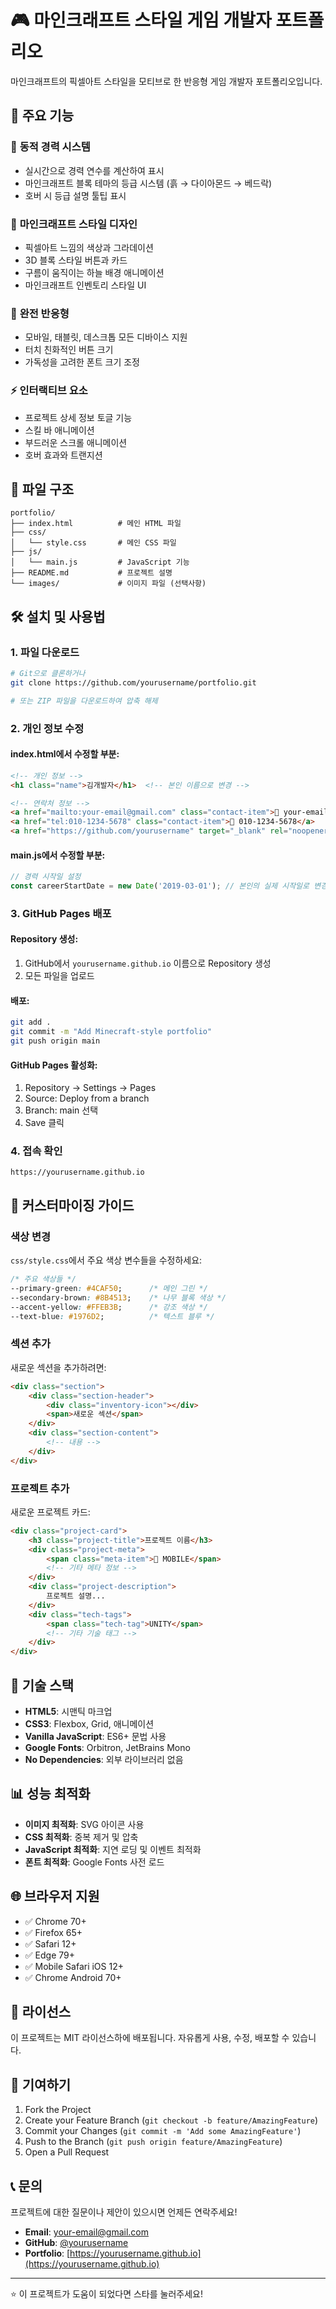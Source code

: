 # 🎮 마인크래프트 스타일 게임 개발자 포트폴리오

마인크래프트의 픽셀아트 스타일을 모티브로 한 반응형 게임 개발자 포트폴리오입니다.

## 🌟 주요 기능

### 🚀 **동적 경력 시스템**
- 실시간으로 경력 연수를 계산하여 표시
- 마인크래프트 블록 테마의 등급 시스템 (흙 → 다이아몬드 → 베드락)
- 호버 시 등급 설명 툴팁 표시

### 🎨 **마인크래프트 스타일 디자인**
- 픽셀아트 느낌의 색상과 그라데이션
- 3D 블록 스타일 버튼과 카드
- 구름이 움직이는 하늘 배경 애니메이션
- 마인크래프트 인벤토리 스타일 UI

### 📱 **완전 반응형**
- 모바일, 태블릿, 데스크톱 모든 디바이스 지원
- 터치 친화적인 버튼 크기
- 가독성을 고려한 폰트 크기 조정

### ⚡ **인터랙티브 요소**
- 프로젝트 상세 정보 토글 기능
- 스킬 바 애니메이션
- 부드러운 스크롤 애니메이션
- 호버 효과와 트랜지션

## 📁 파일 구조

```
portfolio/
├── index.html          # 메인 HTML 파일
├── css/
│   └── style.css       # 메인 CSS 파일
├── js/
│   └── main.js         # JavaScript 기능
├── README.md           # 프로젝트 설명
└── images/             # 이미지 파일 (선택사항)
```

## 🛠️ 설치 및 사용법

### 1. **파일 다운로드**
```bash
# Git으로 클론하거나
git clone https://github.com/yourusername/portfolio.git

# 또는 ZIP 파일을 다운로드하여 압축 해제
```

### 2. **개인 정보 수정**

#### **index.html에서 수정할 부분:**
```html
<!-- 개인 정보 -->
<h1 class="name">김개발자</h1>  <!-- 본인 이름으로 변경 -->

<!-- 연락처 정보 -->
<a href="mailto:your-email@gmail.com" class="contact-item">📧 your-email@gmail.com</a>
<a href="tel:010-1234-5678" class="contact-item">📱 010-1234-5678</a>
<a href="https://github.com/yourusername" target="_blank" rel="noopener noreferrer" class="contact-item">🔗 github.com/yourusername</a>
```

#### **main.js에서 수정할 부분:**
```javascript
// 경력 시작일 설정
const careerStartDate = new Date('2019-03-01'); // 본인의 실제 시작일로 변경
```

### 3. **GitHub Pages 배포**

#### **Repository 생성:**
1. GitHub에서 `yourusername.github.io` 이름으로 Repository 생성
2. 모든 파일을 업로드

#### **배포:**
```bash
git add .
git commit -m "Add Minecraft-style portfolio"
git push origin main
```

#### **GitHub Pages 활성화:**
1. Repository → Settings → Pages
2. Source: Deploy from a branch
3. Branch: main 선택
4. Save 클릭

### 4. **접속 확인**
```
https://yourusername.github.io
```

## 🎯 커스터마이징 가이드

### **색상 변경**
`css/style.css`에서 주요 색상 변수들을 수정하세요:

```css
/* 주요 색상들 */
--primary-green: #4CAF50;      /* 메인 그린 */
--secondary-brown: #8B4513;    /* 나무 블록 색상 */
--accent-yellow: #FFEB3B;      /* 강조 색상 */
--text-blue: #1976D2;          /* 텍스트 블루 */
```

### **섹션 추가**
새로운 섹션을 추가하려면:

```html
<div class="section">
    <div class="section-header">
        <div class="inventory-icon"></div>
        <span>새로운 섹션</span>
    </div>
    <div class="section-content">
        <!-- 내용 -->
    </div>
</div>
```

### **프로젝트 추가**
새로운 프로젝트 카드:

```html
<div class="project-card">
    <h3 class="project-title">프로젝트 이름</h3>
    <div class="project-meta">
        <span class="meta-item">📱 MOBILE</span>
        <!-- 기타 메타 정보 -->
    </div>
    <div class="project-description">
        프로젝트 설명...
    </div>
    <div class="tech-tags">
        <span class="tech-tag">UNITY</span>
        <!-- 기타 기술 태그 -->
    </div>
</div>
```

## 🔧 기술 스택

- **HTML5**: 시맨틱 마크업
- **CSS3**: Flexbox, Grid, 애니메이션
- **Vanilla JavaScript**: ES6+ 문법 사용
- **Google Fonts**: Orbitron, JetBrains Mono
- **No Dependencies**: 외부 라이브러리 없음

## 📊 성능 최적화

- **이미지 최적화**: SVG 아이콘 사용
- **CSS 최적화**: 중복 제거 및 압축
- **JavaScript 최적화**: 지연 로딩 및 이벤트 최적화
- **폰트 최적화**: Google Fonts 사전 로드

## 🌐 브라우저 지원

- ✅ Chrome 70+
- ✅ Firefox 65+
- ✅ Safari 12+
- ✅ Edge 79+
- ✅ Mobile Safari iOS 12+
- ✅ Chrome Android 70+

## 📝 라이선스

이 프로젝트는 MIT 라이선스하에 배포됩니다. 자유롭게 사용, 수정, 배포할 수 있습니다.

## 🤝 기여하기

1. Fork the Project
2. Create your Feature Branch (`git checkout -b feature/AmazingFeature`)
3. Commit your Changes (`git commit -m 'Add some AmazingFeature'`)
4. Push to the Branch (`git push origin feature/AmazingFeature`)
5. Open a Pull Request

## 📞 문의

프로젝트에 대한 질문이나 제안이 있으시면 언제든 연락주세요!

- **Email**: your-email@gmail.com
- **GitHub**: [@yourusername](https://github.com/yourusername)
- **Portfolio**: [https://yourusername.github.io](https://yourusername.github.io)

---

⭐ 이 프로젝트가 도움이 되었다면 스타를 눌러주세요!